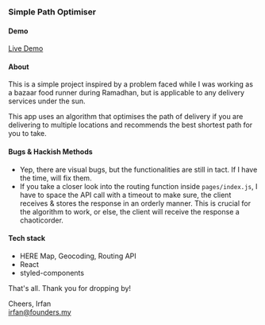 ### Simple Path Optimiser

#### Demo

[Live Demo](https://irfancoder.github.io/path-optimiser/)

#### About

This is a simple project inspired by a problem faced while I was working as a bazaar food runner during Ramadhan, but is applicable to any delivery services under the sun.

This app uses an algorithm that optimises the path of delivery if you are delivering to multiple locations and recommends the best shortest path for you to take.

#### Bugs & Hackish Methods

- Yep, there are visual bugs, but the functionalities are still in tact. If I have the time, will fix them.
- If you take a closer look into the routing function inside `pages/index.js`, I have to space the API call with a timeout to make sure, the client receives & stores the response in an orderly manner. This is crucial for the algorithm to work, or else, the client will receive the response a chaoticorder.

#### Tech stack

- HERE Map, Geocoding, Routing API
- React
- styled-components

That's all. Thank you for dropping by!

Cheers,
Irfan<br/>
irfan@founders.my
